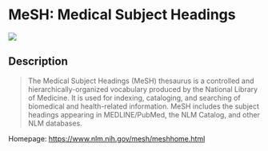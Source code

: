 # MeSH: Medical Subject Headings

<a href="https://github.com/biobricks-ai/mesh-kg/actions"><img src="https://github.com/biobricks-ai/mesh-kg/actions/workflows/bricktools-check.yaml/badge.svg?branch=master"/></a>

## Description

> The Medical Subject Headings (MeSH) thesaurus is a controlled and
> hierarchically-organized vocabulary produced by the National Library of
> Medicine. It is used for indexing, cataloging, and searching of biomedical
> and health-related information. MeSH includes the subject headings appearing
> in MEDLINE/PubMed, the NLM Catalog, and other NLM databases.

Homepage: <https://www.nlm.nih.gov/mesh/meshhome.html>
